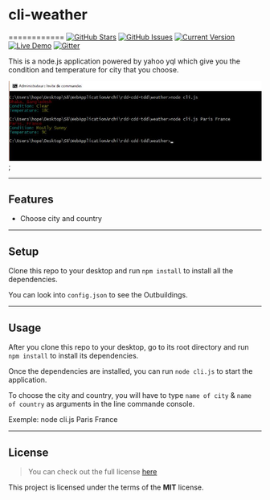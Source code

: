 # cli-weather
============
[![GitHub Stars](https://img.shields.io/github/stars/IgorAntun/node-chat.svg)](https://github.com/IgorAntun/node-chat/stargazers) [![GitHub Issues](https://img.shields.io/github/issues/IgorAntun/node-chat.svg)](https://github.com/IgorAntun/node-chat/issues) [![Current Version](https://img.shields.io/badge/version-1.0.7-green.svg)](https://github.com/IgorAntun/node-chat) [![Live Demo](https://img.shields.io/badge/demo-online-green.svg)](https://igorantun.com/chat) [![Gitter](https://badges.gitter.im/Join%20Chat.svg)](https://gitter.im/IgorAntun/node-chat?utm_source=badge&utm_medium=badge&utm_campaign=pr-badge)

This is a node.js application powered by yahoo yql which give you the condition and temperature for city that you choose.

![CLI Preview](images/execute.JPG);

---

## Features
- Choose city and country

---

## Setup
Clone this repo to your desktop and run `npm install` to install all the dependencies.

You can look into `config.json` to see the Outbuildings.

---

## Usage
After you clone this repo to your desktop, go to its root directory and run `npm install` to install its dependencies.

Once the dependencies are installed, you can run  `node cli.js` to start the application.

To choose the city and country, you will have to type `name of city` & `name of country` as arguments in the line commande console.

Exemple: node cli.js Paris France

---

## License
>You can check out the full license [here](https://github.com/IgorAntun/node-chat/blob/master/LICENSE)

This project is licensed under the terms of the **MIT** license.